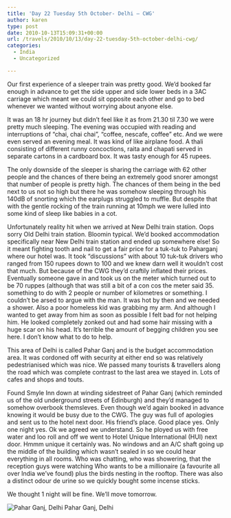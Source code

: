 ```yaml
---
title: 'Day 22 Tuesday 5th October- Delhi – CWG'
author: karen
type: post
date: 2010-10-13T15:09:31+00:00
url: /travels/2010/10/13/day-22-tuesday-5th-october-delhi-cwg/
categories:
  - India
  - Uncategorized

---
```

Our first experience of a sleeper train was pretty good. We’d booked far enough in advance to get the side upper and side lower beds in a 3AC carriage which meant we could sit opposite each other and go to bed whenever we wanted without worrying about anyone else.

It was an 18 hr journey but didn’t feel like it as from 21.30 til 7.30 we were pretty much sleeping. The evening was occupied with reading and interruptions of “chai, chai chai”, “coffee, nescafe, coffee” etc. And we were even served an evening meal. It was kind of like airplane food. A thali consisting of different runny concoctions, raita and chapati served in separate cartons in a cardboard box. It was tasty enough for 45 rupees.
  
The only downside of the sleeper is sharing the carriage with 62 other people and the chances of there being an extremely good snorer amongst that number of people is pretty high. The chances of them being in the bed next to us not so high but there he was somehow sleeping through his 140dB of snorting which the earplugs struggled to muffle. But despite that with the gentle rocking of the train running at 10mph we were lulled into some kind of sleep like babies in a cot.

Unfortunately reality hit when we arrived at New Delhi train station. Oops sorry Old Delhi train station. Bloomin typical. We’d booked accommodation specifically near New Delhi train station and ended up somewhere else! So it meant fighting tooth and nail to get a fair price for a tuk-tuk to Paharganj where our hotel was. It took “discussions” with about 10 tuk-tuk drivers who ranged from 150 rupees down to 100 and we knew darn well it wouldn’t cost that much. But because of the CWG they’d craftily inflated their prices. Eventually someone gave in and took us on the meter which turned out to be 70 ruppes (although that was still a bit of a con cos the meter said 35. something to do with 2 people or number of kilometres or something. I couldn’t be arsed to argue with the man. It was hot by then and we needed a shower. Also a poor homeless kid was grabbing my arm. And although I wanted to get away from him as soon as possible I felt bad for not helping him. He looked completely zonked out and had some hair missing with a huge scar on his head. It’s terrible the amount of begging children you see here. I don’t know what to do to help.

This area of Delhi is called Pahar Ganj and is the budget accommodation area. It was cordoned off with security at either end so was relatively pedestrianised which was nice. We passed many tourists & travellers along the road which was complete contrast to the last area we stayed in. Lots of cafes and shops and touts.

Found Smyle Inn down at winding sidestreet of Pahar Ganj (which reminded us of the old underground streets of Edinburgh) and they’d managed to somehow overbook themsleves. Even though we’d again booked in advance knowing it would be busy due to the CWG. The guy was full of apologies and sent us to the hotel next door. His friend’s place. Good place yes. Only one night yes. Ok we agreed we understand. So he ployed us with free water and loo roll and off we went to Hotel Unique International (HUI) next door. Hmmm unique it certainly was. No windows and an A/C shaft going up the middle of the building which wasn’t sealed in so we could hear everything in all rooms. Who was chatting, who was showering, that the reception guys were watching Who wants to be a millionaire (a favourite all over India we’ve found) plus the birds nesting in the rooftop. There was also a distinct odour de urine so we quickly bought some incense sticks.
  
We thought 1 night will be fine. We’ll move tomorrow.

  ![Pahar Ganj, Delhi](/travels/wp-content/uploads/2010/10/IMG_2609.jpg)
    Pahar Ganj, Delhi
